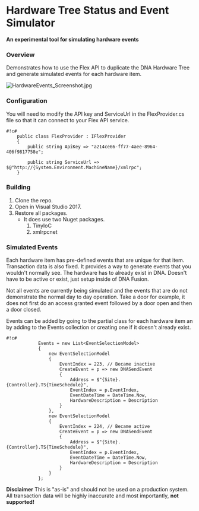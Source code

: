 # Hardware Tree Status and Event Simulator

**An experimental tool for simulating hardware events**

### Overview ###
Demonstrates how to use the Flex API to duplicate the DNA Hardware Tree and generate simulated events for each hardware item.

![HardwareEvents_Screenshot.jpg](https://bitbucket.org/repo/LorAepK/images/3327504881-HardwareEvents_Screenshot.jpg)

### Configuration ###
You will need to modify the API key and ServiceUrl in the FlexProvider.cs file so that it can connect to your Flex API service.
```
#!c#
    public class FlexProvider : IFlexProvider
    {
        public string ApiKey => "a214ce66-ff77-4aee-8964-406f9817758e";

        public string ServiceUrl => $@"http://{System.Environment.MachineName}/xmlrpc";
    }
```




### Building ###
1. Clone the repo.
2. Open in Visual Studio 2017.
3. Restore all packages.
    * It does use two Nuget packages.
        1. TinyIoC
        2. xmlrpcnet

### Simulated Events ###
Each hardware item has pre-defined events that are unique for that item. Transaction data is also fixed. It provides a way to generate events that you wouldn't normally see. The hardware has to already exist in DNA. Doesn't have to be active or exist, just setup inside of DNA Fusion.

Not all events are currently being simulated and the events that are do not demonstrate the normal day to day operation. Take a door for example, it does not first do an access granted event followed by a door open and then a door closed.

Events can be added by going to the partial class for each hardware item an by adding to the Events collection or creating one if it doesn't already exist.

```
#!c#
            Events = new List<EventSelectionModel>
            {
                new EventSelectionModel
                {
                    EventIndex = 223, // Became inactive
                    CreateEvent = p => new DNASendEvent
                    {
                        Address = $"{Site}.{Controller}.TS{TimeSchedule}",
                        EventIndex = p.EventIndex,
                        EventDateTime = DateTime.Now,
                        HardwareDescription = Description
                    }
                },
                new EventSelectionModel
                {
                    EventIndex = 224, // Became active
                    CreateEvent = p => new DNASendEvent
                    {
                        Address = $"{Site}.{Controller}.TS{TimeSchedule}",
                        EventIndex = p.EventIndex,
                        EventDateTime = DateTime.Now,
                        HardwareDescription = Description
                    }
                }
            };
```



**Disclaimer**
This is "as-is" and should not be used on a production system. All transaction data will be highly inaccurate and most importantly, **not supported!**